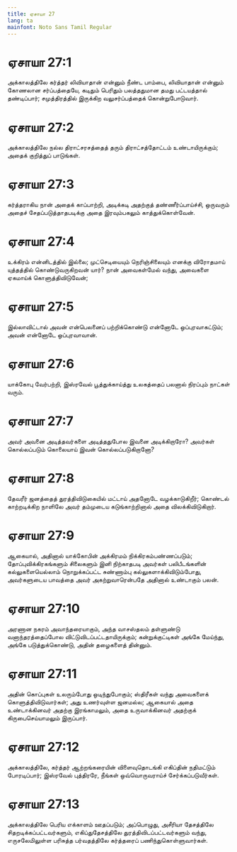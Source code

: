 ```yaml
---
title: ஏசாயா 27
lang: ta
mainfont: Noto Sans Tamil Regular
---
```


# ஏசாயா 27:1

அக்காலத்திலே கர்த்தர் லிவியாதான் என்னும் நீண்ட பாம்பை, லிவியாதான் என்னும் கோணலான சர்ப்பத்தையே, கடிதும் பெரிதும் பலத்ததுமான தமது பட்டயத்தால் தண்டிப்பார்; சமுத்திரத்தில் இருக்கிற வலுசர்ப்பத்தைக் கொன்றுபோடுவார்.

# ஏசாயா 27:2

அக்காலத்திலே நல்ல திராட்சரசத்தைத் தரும் திராட்சத்தோட்டம் உண்டாயிருக்கும்; அதைக் குறித்துப் பாடுங்கள்.

# ஏசாயா 27:3

கர்த்தராகிய நான் அதைக் காப்பாற்றி, அடிக்கடி அதற்குத் தண்ணீர்ப்பாய்ச்சி, ஒருவரும் அதைச் சேதப்படுத்தாதபடிக்கு அதை இரவும்பகலும் காத்துக்கொள்வேன்.

# ஏசாயா 27:4

உக்கிரம் என்னிடத்தில் இல்லை; முட்செடியையும் நெரிஞ்சிலையும் எனக்கு விரோதமாய் யுத்தத்தில் கொண்டுவருகிறவன் யார்? நான் அவைகள்மேல் வந்து, அவைகளை ஏகமாய்க் கொளுத்திவிடுவேன்;

# ஏசாயா 27:5

இல்லாவிட்டால் அவன் என்பெலனைப் பற்றிக்கொண்டு என்னோடே ஒப்புரவாகட்டும்; அவன் என்னோடே ஒப்புரவாவான்.

# ஏசாயா 27:6

யாக்கோபு வேர்பற்றி, இஸ்ரவேல் பூத்துக்காய்த்து உலகத்தைப் பலனால் நிரப்பும் நாட்கள் வரும்.

# ஏசாயா 27:7

அவர் அவனை அடித்தவர்களை அடித்ததுபோல இவனை அடிக்கிறாரோ? அவர்கள் கொல்லப்படும் கொலையாய் இவன் கொல்லப்படுகிறானோ?

# ஏசாயா 27:8

தேவரீர் ஜனத்தைத் துரத்திவிடுகையில் மட்டாய் அதனோடே வழக்காடுகிறீர்; கொண்டல் காற்றடிக்கிற நாளிலே அவர் தம்முடைய கடுங்காற்றினால் அதை விலக்கிவிடுகிறார்.

# ஏசாயா 27:9

ஆகையால், அதினால் யாக்கோபின் அக்கிரமம் நிக்கிரகம்பண்ணப்படும்; தோப்புவிக்கிரகங்களும் சிலைகளும் இனி நிற்காதபடி அவர்கள் பலிபீடங்களின் கல்லுகளையெல்லாம் நொறுக்கப்பட்ட சுண்ணாம்பு கல்லுகளாக்கிவிடும்போது, அவர்களுடைய பாவத்தை அவர் அகற்றுவாரென்பதே அதினால் உண்டாகும் பலன்.

# ஏசாயா 27:10

அரணான நகரம் அவாந்தரையாகும், அந்த வாசஸ்தலம் தள்ளுண்டு வனாந்தரத்தைப்போல விட்டுவிடப்பட்டதாயிருக்கும்; கன்றுக்குட்டிகள் அங்கே மேய்ந்து, அங்கே படுத்துக்கொண்டு, அதின் தழைகளைத் தின்னும்.

# ஏசாயா 27:11

அதின் கொப்புகள் உலரும்போது ஒடிந்துபோகும்; ஸ்திரீகள் வந்து அவைகளைக் கொளுத்திவிடுவார்கள்; அது உணர்வுள்ள ஜனமல்ல; ஆகையால் அதை உண்டாக்கினவர் அதற்கு இரங்காமலும், அதை உருவாக்கினவர் அதற்குக் கிருபைசெய்யாமலும் இருப்பார்.

# ஏசாயா 27:12

அக்காலத்திலே, கர்த்தர் ஆற்றங்கரையின் விளைவுதொடங்கி எகிப்தின் நதிமட்டும் போரடிப்பார்; இஸ்ரவேல் புத்திரரே, நீங்கள் ஒவ்வொருவராய்ச் சேர்க்கப்படுவீர்கள்.

# ஏசாயா 27:13

அக்காலத்திலே பெரிய எக்காளம் ஊதப்படும்; அப்பொழுது, அசீரியா தேசத்திலே சிதறடிக்கப்பட்டவர்களும், எகிப்துதேசத்திலே துரத்திவிடப்பட்டவர்களும் வந்து, எருசலேமிலுள்ள பரிசுத்த பர்வதத்திலே கர்த்தரைப் பணிந்துகொள்ளுவார்கள்.

